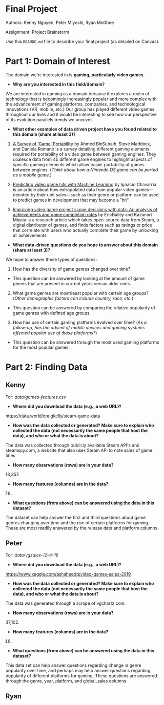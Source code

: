 # Final Project

Authors: Kenny Nguyen, Peter Miyoshi, Ryan McGhee

Assignment: Project Brainstorm

Use this `REAMDE.md` file to describe your final project (as detailed on Canvas).

# Part 1: Domain of Interest
The domain we're interested in is **gaming, particularly video games**.

- **Why are you interested in this field/domain?**

We are interested in gaming as a domain because it explores a realm of technology that is becomingly increasingly popular and more complex with the advancement of gaming platforms, companies, and technological innovations (VR, mobile, etc.) Our group has played different video games throughout our lives and it would be interesting to see how our perspective of its evolution parallels trends we uncover.

- **What other examples of data driven project have you found related to this domain (share at least 3)?**

1. [A Survey of ‘Game’ Portability](http://citeseerx.ist.psu.edu/viewdoc/download?doi=10.1.1.303.2716&rep=rep1&type=pdf) by Ahmed BinSubaih, Steve Maddock, and Daniela Romano is a survey detailing different gaming elements required for portability of a video game between gaming engines. They coalesce data from 40 different game engines to highlight aspects of specific gaming elements which allow easier portability of games between engines. (_Think about how a Nintendo DS game can be ported as a mobile game._)

2. [Predicting video game hits with Machine Learning](https://towardsdatascience.com/predicting-hit-video-games-with-ml-1341bd9b86b0) by Ignacio Chavarria is an article about how extrapolated data from popular video games—denoted by their unit sales—such as their genre or platform can be used to predict games in development that may become a "hit".

3. [Improving video game project scope decisions with data: An analysis of achievements and game completion rates](https://www.sciencedirect.com/science/article/abs/pii/S1875952118300181) by EricBailey and Kazunori Miyata is a research article which takes open-source data from Steam, a digital distributor of games, and finds factors such as ratings or price that correlate with users who actually complete their game by unlocking all achievements.

- **What data-driven questions do you hope to answer about this domain (share at least 3)?**

We hope to answer these types of questions:

1. How has the diversity of game genres changed over time?
  - This question can be answered by looking at the amount of game genres that are present in current years versus older ones.

2. What game genres are most/least popular with certain age groups? (_Other demographic factors can include country, race, etc._)
  - This question can be answered by comparing the relative popularity of game genres with defined age groups.

3. How has use of certain gaming platforms evolved over time? (_As a follow-up, has the advent of mobile devices and gaming systems affected popular use of those platforms?_)
  - This question can be answered through the most used gaming platforms for the most popular games.

# Part 2: Finding Data
Kenny
---
For: _data/games-features.csv_

- **Where did you download the data (e.g., a web URL)?**

https://data.world/craigkelly/steam-game-data

- **How was the data collected or generated? Make sure to explain who collected the data (not necessarily the same people that host the data), and who or what the data is about?**

The data was collected through publicly available Steam API's and steamspy.com, a website that also uses Steam API to note sales of game titles.

- **How many observations (rows) are in your data?**

13,357.

- **How many features (columns) are in the data?**

78.

- **What questions (from above) can be answered using the data in this dataset?**

The dataset can help answer the first and third questions about game genres changing over time and the rise of certain platforms for gaming. These are most readily answered by the release date and platform columns.

Peter
---
For: _data/vgsales-12-4-19_

- **Where did you download the data (e.g., a web URL)?**

https://www.kaggle.com/ashaheedq/video-games-sales-2019

- **How was the data collected or generated? Make sure to explain who collected the data (not necessarily the same people that host the data), and who or what the data is about?**

The data was generated through a scrape of vgchartz.com.

- **How many observations (rows) are in your data?**

37,102.

- **How many features (columns) are in the data?**

16.

- **What questions (from above) can be answered using the data in this dataset?**

This data set can help answer questions regarding change in genre popularity over time, and perhaps may help answer questions regarding popularity of different platforms for gaming. These questions are answered through the genre, year, platform, and global_sales columns

Ryan
---
